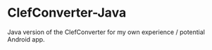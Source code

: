 # ClefConverter-Java
Java version of the ClefConverter for my own experience / potential Android app.
